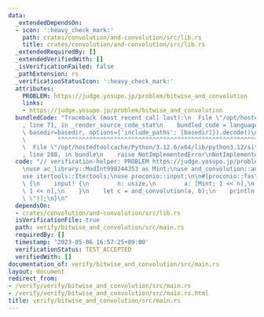 ```yaml
---
data:
  _extendedDependsOn:
  - icon: ':heavy_check_mark:'
    path: crates/convolution/and-convolution/src/lib.rs
    title: crates/convolution/and-convolution/src/lib.rs
  _extendedRequiredBy: []
  _extendedVerifiedWith: []
  _isVerificationFailed: false
  _pathExtension: rs
  _verificationStatusIcon: ':heavy_check_mark:'
  attributes:
    PROBLEM: https://judge.yosupo.jp/problem/bitwise_and_convolution
    links:
    - https://judge.yosupo.jp/problem/bitwise_and_convolution
  bundledCode: "Traceback (most recent call last):\n  File \"/opt/hostedtoolcache/Python/3.12.6/x64/lib/python3.12/site-packages/onlinejudge_verify/documentation/build.py\"\
    , line 71, in _render_source_code_stat\n    bundled_code = language.bundle(stat.path,\
    \ basedir=basedir, options={'include_paths': [basedir]}).decode()\n          \
    \         ^^^^^^^^^^^^^^^^^^^^^^^^^^^^^^^^^^^^^^^^^^^^^^^^^^^^^^^^^^^^^^^^^^^^^^^^^^^^^^^^^\n\
    \  File \"/opt/hostedtoolcache/Python/3.12.6/x64/lib/python3.12/site-packages/onlinejudge_verify/languages/rust.py\"\
    , line 288, in bundle\n    raise NotImplementedError\nNotImplementedError\n"
  code: "// verification-helper: PROBLEM https://judge.yosupo.jp/problem/bitwise_and_convolution\n\
    \nuse ac_library::ModInt998244353 as Mint;\nuse and_convolution::and_convolution;\n\
    use itertools::Itertools;\nuse proconio::input;\n\n#[proconio::fastout]\nfn main()\
    \ {\n    input! {\n        n: usize,\n        a: [Mint; 1 << n],\n        b: [Mint;\
    \ 1 << n],\n    }\n    let c = and_convolution(a, b);\n    println!(\"{}\", c.iter().join(\"\
    \ \"));\n}\n"
  dependsOn:
  - crates/convolution/and-convolution/src/lib.rs
  isVerificationFile: true
  path: verify/bitwise_and_convolution/src/main.rs
  requiredBy: []
  timestamp: '2023-05-06 16:57:25+09:00'
  verificationStatus: TEST_ACCEPTED
  verifiedWith: []
documentation_of: verify/bitwise_and_convolution/src/main.rs
layout: document
redirect_from:
- /verify/verify/bitwise_and_convolution/src/main.rs
- /verify/verify/bitwise_and_convolution/src/main.rs.html
title: verify/bitwise_and_convolution/src/main.rs
---
```

